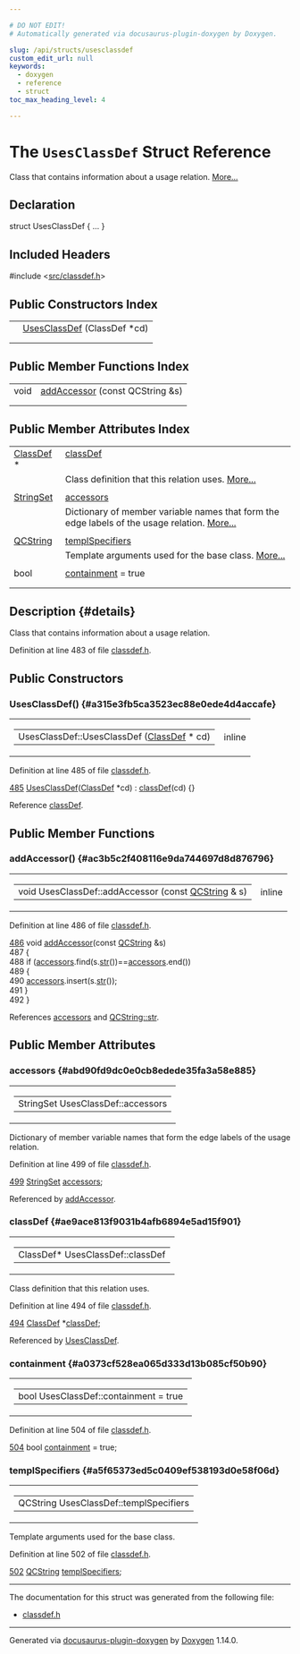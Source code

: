 ```yaml
---

# DO NOT EDIT!
# Automatically generated via docusaurus-plugin-doxygen by Doxygen.

slug: /api/structs/usesclassdef
custom_edit_url: null
keywords:
  - doxygen
  - reference
  - struct
toc_max_heading_level: 4

---
```


<div class="doxyPage">

# The `UsesClassDef` Struct Reference

Class that contains information about a usage relation. <a href="#details">More...</a>

## Declaration

<div class="doxyDeclaration">
struct UsesClassDef { ... }
</div>

## Included Headers

<div class="doxyIncludesList">#include &lt;<a href="/web-doxygen/docs/api/files/src/classdef-h">src/classdef.h</a>&gt;
</div>

## Public Constructors Index

<table class="doxyMembersIndex">

<tr class="doxyMemberIndexItem">
<td class="doxyMemberIndexItemType" align="left" valign="top"></td>
<td class="doxyMemberIndexItemName" align="left" valign="top"><a href="#a315e3fb5ca3523ec88e0ede4d4accafe">UsesClassDef</a> (ClassDef *cd)</td>
</tr>
<tr class="doxyMemberIndexDescription">
<td class="doxyMemberIndexDescriptionLeft"></td>
<td class="doxyMemberIndexDescriptionRight">
</td>
</tr>
<tr class="doxyMemberIndexSeparator">
<td class="doxyMemberIndexSeparator" colspan="2"></td>
</tr>

</table>

## Public Member Functions Index

<table class="doxyMembersIndex">

<tr class="doxyMemberIndexItem">
<td class="doxyMemberIndexItemType" align="left" valign="top">void</td>
<td class="doxyMemberIndexItemName" align="left" valign="top"><a href="#ac3b5c2f408116e9da744697d8d876796">addAccessor</a> (const QCString &amp;s)</td>
</tr>
<tr class="doxyMemberIndexDescription">
<td class="doxyMemberIndexDescriptionLeft"></td>
<td class="doxyMemberIndexDescriptionRight">
</td>
</tr>
<tr class="doxyMemberIndexSeparator">
<td class="doxyMemberIndexSeparator" colspan="2"></td>
</tr>

</table>

## Public Member Attributes Index

<table class="doxyMembersIndex">

<tr class="doxyMemberIndexItem">
<td class="doxyMemberIndexItemType" align="left" valign="top"><a href="/web-doxygen/docs/api/classes/classdef">ClassDef</a> *</td>
<td class="doxyMemberIndexItemName" align="left" valign="top"><a href="#ae9ace813f9031b4afb6894e5ad15f901">classDef</a></td>
</tr>
<tr class="doxyMemberIndexDescription">
<td class="doxyMemberIndexDescriptionLeft"></td>
<td class="doxyMemberIndexDescriptionRight">
Class definition that this relation uses. <a href="#ae9ace813f9031b4afb6894e5ad15f901">More...</a>
</td>
</tr>
<tr class="doxyMemberIndexSeparator">
<td class="doxyMemberIndexSeparator" colspan="2"></td>
</tr>

<tr class="doxyMemberIndexItem">
<td class="doxyMemberIndexItemType" align="left" valign="top"><a href="/web-doxygen/docs/api/files/src/containers-h/#a0bc125fc346e538d66d5ea1c33428f00">StringSet</a></td>
<td class="doxyMemberIndexItemName" align="left" valign="top"><a href="#abd90fd9dc0e0cb8edede35fa3a58e885">accessors</a></td>
</tr>
<tr class="doxyMemberIndexDescription">
<td class="doxyMemberIndexDescriptionLeft"></td>
<td class="doxyMemberIndexDescriptionRight">
Dictionary of member variable names that form the edge labels of the usage relation. <a href="#abd90fd9dc0e0cb8edede35fa3a58e885">More...</a>
</td>
</tr>
<tr class="doxyMemberIndexSeparator">
<td class="doxyMemberIndexSeparator" colspan="2"></td>
</tr>

<tr class="doxyMemberIndexItem">
<td class="doxyMemberIndexItemType" align="left" valign="top"><a href="/web-doxygen/docs/api/classes/qcstring">QCString</a></td>
<td class="doxyMemberIndexItemName" align="left" valign="top"><a href="#a5f65373ed5c0409ef538193d0e58f06d">templSpecifiers</a></td>
</tr>
<tr class="doxyMemberIndexDescription">
<td class="doxyMemberIndexDescriptionLeft"></td>
<td class="doxyMemberIndexDescriptionRight">
Template arguments used for the base class. <a href="#a5f65373ed5c0409ef538193d0e58f06d">More...</a>
</td>
</tr>
<tr class="doxyMemberIndexSeparator">
<td class="doxyMemberIndexSeparator" colspan="2"></td>
</tr>

<tr class="doxyMemberIndexItem">
<td class="doxyMemberIndexItemType" align="left" valign="top">bool</td>
<td class="doxyMemberIndexItemName" align="left" valign="top"><a href="#a0373cf528ea065d333d13b085cf50b90">containment</a> = true</td>
</tr>
<tr class="doxyMemberIndexDescription">
<td class="doxyMemberIndexDescriptionLeft"></td>
<td class="doxyMemberIndexDescriptionRight">
</td>
</tr>
<tr class="doxyMemberIndexSeparator">
<td class="doxyMemberIndexSeparator" colspan="2"></td>
</tr>

</table>

## Description {#details}

Class that contains information about a usage relation.

Definition at line 483 of file <a href="/web-doxygen/docs/api/files/src/classdef-h">classdef.h</a>.

<div class="doxySectionDef">

## Public Constructors

### UsesClassDef() {#a315e3fb5ca3523ec88e0ede4d4accafe}

<div class="doxyMemberItem">
<div class="doxyMemberProto">
<table class="doxyMemberLabels">
<tr class="doxyMemberLabels">
<td class="doxyMemberLabelsLeft">
<table class="doxyMemberName">
<tr>
<td class="doxyMemberName">UsesClassDef::UsesClassDef (<a href="/web-doxygen/docs/api/classes/classdef">ClassDef</a> * cd)</td>
</tr>
</table>
</td>
<td class="doxyMemberLabelsRight">
<span class="doxyMemberLabels">
<span class="doxyMemberLabel inline">inline</span>
</span>
</td>
</tr>
</table>
</div>
<div class="doxyMemberDoc">



Definition at line 485 of file <a href="/web-doxygen/docs/api/files/src/classdef-h">classdef.h</a>.

<div class="doxyProgramListing">

<div class="doxyCodeLine"><span class="doxyLineNumber"><a href="#a315e3fb5ca3523ec88e0ede4d4accafe">485</a></span><span class="doxyLineContent"><span class="doxyHighlight">  <a href="#a315e3fb5ca3523ec88e0ede4d4accafe">UsesClassDef</a>(<a href="/web-doxygen/docs/api/classes/classdef">ClassDef</a> *cd) : <a href="#ae9ace813f9031b4afb6894e5ad15f901">classDef</a>(cd) {}</span></span></div>

</div>


Reference <a href="#ae9ace813f9031b4afb6894e5ad15f901">classDef</a>.
</div>
</div>

</div>

<div class="doxySectionDef">

## Public Member Functions

### addAccessor() {#ac3b5c2f408116e9da744697d8d876796}

<div class="doxyMemberItem">
<div class="doxyMemberProto">
<table class="doxyMemberLabels">
<tr class="doxyMemberLabels">
<td class="doxyMemberLabelsLeft">
<table class="doxyMemberName">
<tr>
<td class="doxyMemberName">void UsesClassDef::addAccessor (const <a href="/web-doxygen/docs/api/classes/qcstring">QCString</a> &amp; s)</td>
</tr>
</table>
</td>
<td class="doxyMemberLabelsRight">
<span class="doxyMemberLabels">
<span class="doxyMemberLabel inline">inline</span>
</span>
</td>
</tr>
</table>
</div>
<div class="doxyMemberDoc">



Definition at line 486 of file <a href="/web-doxygen/docs/api/files/src/classdef-h">classdef.h</a>.

<div class="doxyProgramListing">

<div class="doxyCodeLine"><span class="doxyLineNumber"><a href="#ac3b5c2f408116e9da744697d8d876796">486</a></span><span class="doxyLineContent"><span class="doxyHighlight">  </span><span class="doxyHighlightKeywordType">void</span><span class="doxyHighlight"> <a href="#ac3b5c2f408116e9da744697d8d876796">addAccessor</a>(</span><span class="doxyHighlightKeyword">const</span><span class="doxyHighlight"> <a href="/web-doxygen/docs/api/classes/qcstring">QCString</a> &amp;s)</span></span></div>
<div class="doxyCodeLine"><span class="doxyLineNumber">487</span><span class="doxyLineContent"><span class="doxyHighlight">  {</span></span></div>
<div class="doxyCodeLine"><span class="doxyLineNumber">488</span><span class="doxyLineContent"><span class="doxyHighlight">    </span><span class="doxyHighlightKeywordFlow">if</span><span class="doxyHighlight"> (<a href="#abd90fd9dc0e0cb8edede35fa3a58e885">accessors</a>.find(s.<a href="/web-doxygen/docs/api/classes/qcstring/#a875e9ad762554ef12f3ed69b015bb245">str</a>())==<a href="#abd90fd9dc0e0cb8edede35fa3a58e885">accessors</a>.end())</span></span></div>
<div class="doxyCodeLine"><span class="doxyLineNumber">489</span><span class="doxyLineContent"><span class="doxyHighlight">    {</span></span></div>
<div class="doxyCodeLine"><span class="doxyLineNumber">490</span><span class="doxyLineContent"><span class="doxyHighlight">      <a href="#abd90fd9dc0e0cb8edede35fa3a58e885">accessors</a>.insert(s.<a href="/web-doxygen/docs/api/classes/qcstring/#a875e9ad762554ef12f3ed69b015bb245">str</a>());</span></span></div>
<div class="doxyCodeLine"><span class="doxyLineNumber">491</span><span class="doxyLineContent"><span class="doxyHighlight">    }</span></span></div>
<div class="doxyCodeLine"><span class="doxyLineNumber">492</span><span class="doxyLineContent"><span class="doxyHighlight">  }</span></span></div>

</div>


References <a href="#abd90fd9dc0e0cb8edede35fa3a58e885">accessors</a> and <a href="/web-doxygen/docs/api/classes/qcstring/#a875e9ad762554ef12f3ed69b015bb245">QCString::str</a>.
</div>
</div>

</div>

<div class="doxySectionDef">

## Public Member Attributes

### accessors {#abd90fd9dc0e0cb8edede35fa3a58e885}

<div class="doxyMemberItem">
<div class="doxyMemberProto">
<table class="doxyMemberLabels">
<tr class="doxyMemberLabels">
<td class="doxyMemberLabelsLeft">
<table class="doxyMemberName">
<tr>
<td class="doxyMemberName">StringSet UsesClassDef::accessors</td>
</tr>
</table>
</td>
</tr>
</table>
</div>
<div class="doxyMemberDoc">

Dictionary of member variable names that form the edge labels of the usage relation.

Definition at line 499 of file <a href="/web-doxygen/docs/api/files/src/classdef-h">classdef.h</a>.

<div class="doxyProgramListing">

<div class="doxyCodeLine"><span class="doxyLineNumber"><a href="#abd90fd9dc0e0cb8edede35fa3a58e885">499</a></span><span class="doxyLineContent"><span class="doxyHighlight">  <a href="/web-doxygen/docs/api/files/src/containers-h/#a0bc125fc346e538d66d5ea1c33428f00">StringSet</a> <a href="#abd90fd9dc0e0cb8edede35fa3a58e885">accessors</a>;</span></span></div>

</div>


Referenced by <a href="#ac3b5c2f408116e9da744697d8d876796">addAccessor</a>.
</div>
</div>

### classDef {#ae9ace813f9031b4afb6894e5ad15f901}

<div class="doxyMemberItem">
<div class="doxyMemberProto">
<table class="doxyMemberLabels">
<tr class="doxyMemberLabels">
<td class="doxyMemberLabelsLeft">
<table class="doxyMemberName">
<tr>
<td class="doxyMemberName">ClassDef* UsesClassDef::classDef</td>
</tr>
</table>
</td>
</tr>
</table>
</div>
<div class="doxyMemberDoc">

Class definition that this relation uses.

Definition at line 494 of file <a href="/web-doxygen/docs/api/files/src/classdef-h">classdef.h</a>.

<div class="doxyProgramListing">

<div class="doxyCodeLine"><span class="doxyLineNumber"><a href="#ae9ace813f9031b4afb6894e5ad15f901">494</a></span><span class="doxyLineContent"><span class="doxyHighlight">  <a href="/web-doxygen/docs/api/classes/classdef">ClassDef</a> *<a href="#ae9ace813f9031b4afb6894e5ad15f901">classDef</a>;</span></span></div>

</div>


Referenced by <a href="#a315e3fb5ca3523ec88e0ede4d4accafe">UsesClassDef</a>.
</div>
</div>

### containment {#a0373cf528ea065d333d13b085cf50b90}

<div class="doxyMemberItem">
<div class="doxyMemberProto">
<table class="doxyMemberLabels">
<tr class="doxyMemberLabels">
<td class="doxyMemberLabelsLeft">
<table class="doxyMemberName">
<tr>
<td class="doxyMemberName">bool UsesClassDef::containment = true</td>
</tr>
</table>
</td>
</tr>
</table>
</div>
<div class="doxyMemberDoc">



Definition at line 504 of file <a href="/web-doxygen/docs/api/files/src/classdef-h">classdef.h</a>.

<div class="doxyProgramListing">

<div class="doxyCodeLine"><span class="doxyLineNumber"><a href="#a0373cf528ea065d333d13b085cf50b90">504</a></span><span class="doxyLineContent"><span class="doxyHighlight">  </span><span class="doxyHighlightKeywordType">bool</span><span class="doxyHighlight"> <a href="#a0373cf528ea065d333d13b085cf50b90">containment</a> = </span><span class="doxyHighlightKeyword">true</span><span class="doxyHighlight">;</span></span></div>

</div>

</div>
</div>

### templSpecifiers {#a5f65373ed5c0409ef538193d0e58f06d}

<div class="doxyMemberItem">
<div class="doxyMemberProto">
<table class="doxyMemberLabels">
<tr class="doxyMemberLabels">
<td class="doxyMemberLabelsLeft">
<table class="doxyMemberName">
<tr>
<td class="doxyMemberName">QCString UsesClassDef::templSpecifiers</td>
</tr>
</table>
</td>
</tr>
</table>
</div>
<div class="doxyMemberDoc">

Template arguments used for the base class.

Definition at line 502 of file <a href="/web-doxygen/docs/api/files/src/classdef-h">classdef.h</a>.

<div class="doxyProgramListing">

<div class="doxyCodeLine"><span class="doxyLineNumber"><a href="#a5f65373ed5c0409ef538193d0e58f06d">502</a></span><span class="doxyLineContent"><span class="doxyHighlight">  <a href="/web-doxygen/docs/api/classes/qcstring">QCString</a> <a href="#a5f65373ed5c0409ef538193d0e58f06d">templSpecifiers</a>;</span></span></div>

</div>

</div>
</div>

</div>

<hr/>

The documentation for this struct was generated from the following file:

<ul>
<li><a href="/web-doxygen/docs/api/files/src/classdef-h">classdef.h</a></li>
</ul>

<hr/>

<p class="doxyGeneratedBy">Generated via <a href="https://github.com/xpack/docusaurus-plugin-doxygen">docusaurus-plugin-doxygen</a> by <a href="https://www.doxygen.nl">Doxygen</a> 1.14.0.</p>

</div>

